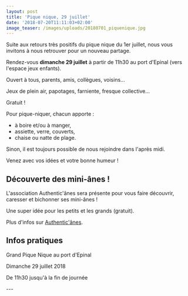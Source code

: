 ```yaml
---
layout: post
title: 'Pique nique, 29 juillet'
date: '2018-07-20T11:11:03+02:00'
image_teaser: /images/uploads/20180701_piquenique.jpg
---
```

Suite aux retours très positifs du pique nique du 1er juillet, 
nous vous invitons à nous retrouver pour un nouveau partage.

Rendez-vous **dimanche 29 juillet** à partir de 11h30 au port d'Epinal (vers l'espace jeux enfants).

Ouvert à tous, parents, amis, collègues, voisins...

Jeux de plein air, papotages, farniente, fresque collective...

Gratuit !

Pour pique-niquer, chacun apporte : 

* à boire et/ou à manger, 
* assiette, verre, couverts, 
* chaise ou natte de plage.

Sinon, il est toujours possible de nous rejoindre dans l'après midi.

Venez avec vos idées et votre bonne humeur !

## Découverte des mini-ânes !

L'association Authentic'ânes sera présente pour vous faire découvrir, caresser et bichonner ses mini-ânes ! 

Une super idée pour les petits et les grands (gratuit).

Plus d'infos sur [Authentic'ânes](https://www.facebook.com/mediation.animale.anes/).

## **Infos pratiques**

Grand Pique Nique au port d'Epinal

Dimanche 29 juillet 2018

De 11h30 jusqu'à la fin de journée

\---
